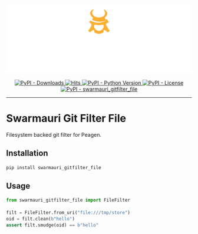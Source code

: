 <!-- Dark OS/GitHub theme → show LIGHT PNG; Light → show DARK PNG -->
<picture>
  <source media="(prefers-color-scheme: dark)"  srcset="../../../assets/swarmauri_brand_frag_light.png">
  <source media="(prefers-color-scheme: light)" srcset="../../../assets/swarmauri_brand_frag_dark.png">
  <!-- Fallback below (see #2) -->
  <img alt="Project logo" src="../../../assets/swarmauri_brand_frag_dark.png" width="640">
</picture>


<p align="center">
    <a href="https://pypi.org/project/swarmauri_gitfilter_file/">
        <img src="https://img.shields.io/pypi/dm/swarmauri_gitfilter_file" alt="PyPI - Downloads"/>
    </a>
    <a href="https://hits.sh/github.com/swarmauri/swarmauri-sdk/tree/master/pkgs/standards/swarmauri_gitfilter_file/">
        <img alt="Hits" src="https://hits.sh/github.com/swarmauri/swarmauri-sdk/tree/master/pkgs/standards/swarmauri_gitfilter_file.svg"/>
    </a>
    <a href="https://pypi.org/project/swarmauri_gitfilter_file/">
        <img src="https://img.shields.io/pypi/pyversions/swarmauri_gitfilter_file" alt="PyPI - Python Version"/>
    </a>
    <a href="https://pypi.org/project/swarmauri_gitfilter_file/">
        <img src="https://img.shields.io/pypi/l/swarmauri_gitfilter_file" alt="PyPI - License"/>
    </a>
    <a href="https://pypi.org/project/swarmauri_gitfilter_file/">
        <img src="https://img.shields.io/pypi/v/swarmauri_gitfilter_file?label=swarmauri_gitfilter_file&color=green" alt="PyPI - swarmauri_gitfilter_file"/>
    </a>
</p>

---

# Swarmauri Git Filter File

Filesystem backed git filter for Peagen.

## Installation

```bash
pip install swarmauri_gitfilter_file
```

## Usage

```python
from swarmauri_gitfilter_file import FileFilter

filt = FileFilter.from_uri("file:///tmp/store")
oid = filt.clean(b"hello")
assert filt.smudge(oid) == b"hello"
```
